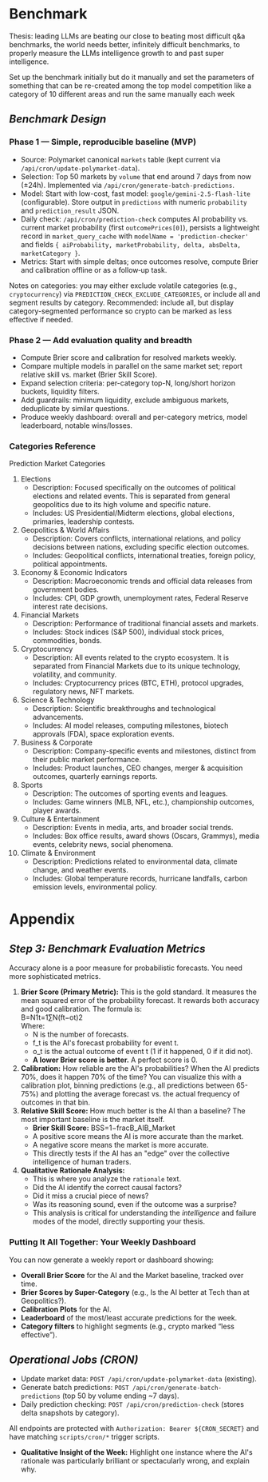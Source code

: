 # Benchmark

Thesis: leading LLMs are beating our close to beating most difficult q&a benchmarks, the world needs better, infinitely difficult benchmarks, to properly measure the LLMs intelligence growth to and past super intelligence.

Set up the benchmark initially but do it manually and set the parameters of something that can be re-created among the top model competition like a category of 10 different areas and run the same manually each week


## ***Benchmark Design***

### Phase 1 — Simple, reproducible baseline (MVP)
- Source: Polymarket canonical `markets` table (kept current via `/api/cron/update-polymarket-data`).
- Selection: Top 50 markets by `volume` that end around 7 days from now (±24h). Implemented via `/api/cron/generate-batch-predictions`.
- Model: Start with low-cost, fast model: `google/gemini-2.5-flash-lite` (configurable). Store output in `predictions` with numeric `probability` and `prediction_result` JSON.
- Daily check: `/api/cron/prediction-check` computes AI probability vs. current market probability (first `outcomePrices[0]`), persists a lightweight record in `market_query_cache` with `modelName = 'prediction-checker'` and fields `{ aiProbability, marketProbability, delta, absDelta, marketCategory }`.
- Metrics: Start with simple deltas; once outcomes resolve, compute Brier and calibration offline or as a follow‑up task.

Notes on categories: you may either exclude volatile categories (e.g., `cryptocurrency`) via `PREDICTION_CHECK_EXCLUDE_CATEGORIES`, or include all and segment results by category. Recommended: include all, but display category-segmented performance so crypto can be marked as less effective if needed.

### Phase 2 — Add evaluation quality and breadth
- Compute Brier score and calibration for resolved markets weekly.
- Compare multiple models in parallel on the same market set; report relative skill vs. market (Brier Skill Score).
- Expand selection criteria: per-category top-N, long/short horizon buckets, liquidity filters.
- Add guardrails: minimum liquidity, exclude ambiguous markets, deduplicate by similar questions.
- Produce weekly dashboard: overall and per-category metrics, model leaderboard, notable wins/losses.

### Categories Reference
Prediction Market Categories

1. Elections  
   * Description: Focused specifically on the outcomes of political elections and related events. This is separated from general geopolitics due to its high volume and specific nature.  
   * Includes: US Presidential/Midterm elections, global elections, primaries, leadership contests.  
2. Geopolitics & World Affairs  
   * Description: Covers conflicts, international relations, and policy decisions between nations, excluding specific election outcomes.  
   * Includes: Geopolitical conflicts, international treaties, foreign policy, political appointments.  
3. Economy & Economic Indicators  
   * Description: Macroeconomic trends and official data releases from government bodies.  
   * Includes: CPI, GDP growth, unemployment rates, Federal Reserve interest rate decisions.  
4. Financial Markets  
   * Description: Performance of traditional financial assets and markets.  
   * Includes: Stock indices (S\&P 500), individual stock prices, commodities, bonds.  
5. Cryptocurrency  
   * Description: All events related to the crypto ecosystem. It is separated from Financial Markets due to its unique technology, volatility, and community.  
   * Includes: Cryptocurrency prices (BTC, ETH), protocol upgrades, regulatory news, NFT markets.  
6. Science & Technology  
   * Description: Scientific breakthroughs and technological advancements.  
   * Includes: AI model releases, computing milestones, biotech approvals (FDA), space exploration events.  
7. Business & Corporate  
   * Description: Company-specific events and milestones, distinct from their public market performance.  
   * Includes: Product launches, CEO changes, merger & acquisition outcomes, quarterly earnings reports.  
8. Sports  
   * Description: The outcomes of sporting events and leagues.  
   * Includes: Game winners (MLB, NFL, etc.), championship outcomes, player awards.  
9. Culture & Entertainment  
   * Description: Events in media, arts, and broader social trends.  
   * Includes: Box office results, award shows (Oscars, Grammys), media events, celebrity news, social phenomena.  
10. Climate & Environment  
    * Description: Predictions related to environmental data, climate change, and weather events.  
    * Includes: Global temperature records, hurricane landfalls, carbon emission levels, environmental policy.




# **Appendix**

## ***Step 3: Benchmark Evaluation Metrics***

Accuracy alone is a poor measure for probabilistic forecasts. You need more sophisticated metrics.

1. **Brier Score (Primary Metric):** This is the gold standard. It measures the mean squared error of the probability forecast. It rewards both accuracy and good calibration. The formula is:  
    B=N1​t=1∑N​(ft​−ot​)2  
    Where:  
   * N is the number of forecasts.  
   * f\_t is the AI's forecast probability for event t.  
   * o\_t is the actual outcome of event t (1 if it happened, 0 if it did not).  
   * **A lower Brier score is better.** A perfect score is 0\.  
2. **Calibration:** How reliable are the AI's probabilities? When the AI predicts 70%, does it happen 70% of the time? You can visualize this with a calibration plot, binning predictions (e.g., all predictions between 65-75%) and plotting the average forecast vs. the actual frequency of outcomes in that bin.  
3. **Relative Skill Score:** How much better is the AI than a baseline? The most important baseline is the market itself.  
   * **Brier Skill Score:** BSS=1−fracB\_AIB\_Market  
   * A positive score means the AI is more accurate than the market.  
   * A negative score means the market is more accurate.  
   * This directly tests if the AI has an "edge" over the collective intelligence of human traders.  
4. **Qualitative Rationale Analysis:**  
   * This is where you analyze the `rationale` text.  
   * Did the AI identify the correct causal factors?  
   * Did it miss a crucial piece of news?  
   * Was its reasoning sound, even if the outcome was a surprise?  
   * This analysis is critical for understanding the *intelligence* and failure modes of the model, directly supporting your thesis.

### **Putting It All Together: Your Weekly Dashboard**

You can now generate a weekly report or dashboard showing:

* **Overall Brier Score** for the AI and the Market baseline, tracked over time.  
* **Brier Scores by Super-Category** (e.g., Is the AI better at Tech than at Geopolitics?).  
* **Calibration Plots** for the AI.  
* **Leaderboard** of the most/least accurate predictions for the week.  
* **Category filters** to highlight segments (e.g., crypto marked “less effective”).

## ***Operational Jobs (CRON)***
- Update market data: `POST /api/cron/update-polymarket-data` (existing).
- Generate batch predictions: `POST /api/cron/generate-batch-predictions` (top 50 by volume ending ~7 days).
- Daily prediction checking: `POST /api/cron/prediction-check` (stores delta snapshots by category).

All endpoints are protected with `Authorization: Bearer ${CRON_SECRET}` and have matching `scripts/cron/*` trigger scripts.
* **Qualitative Insight of the Week:** Highlight one instance where the AI's rationale was particularly brilliant or spectacularly wrong, and explain why.